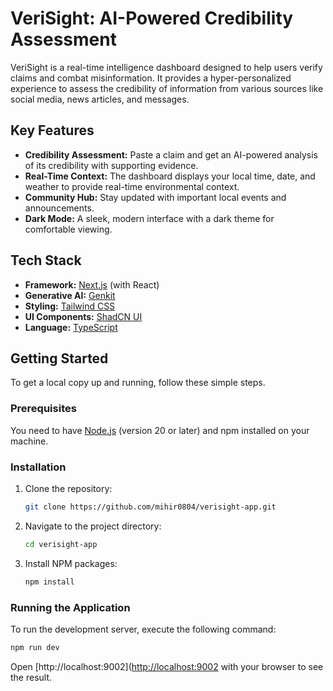 # VeriSight: AI-Powered Credibility Assessment

VeriSight is a real-time intelligence dashboard designed to help users verify claims and combat misinformation. It provides a hyper-personalized experience to assess the credibility of information from various sources like social media, news articles, and messages.

## Key Features

- **Credibility Assessment:** Paste a claim and get an AI-powered analysis of its credibility with supporting evidence.
- **Real-Time Context:** The dashboard displays your local time, date, and weather to provide real-time environmental context.
- **Community Hub:** Stay updated with important local events and announcements.
- **Dark Mode:** A sleek, modern interface with a dark theme for comfortable viewing.

## Tech Stack

- **Framework:** [Next.js](https://nextjs.org/) (with React)
- **Generative AI:** [Genkit](https://firebase.google.com/docs/genkit)
- **Styling:** [Tailwind CSS](https://tailwindcss.com/)
- **UI Components:** [ShadCN UI](https://ui.shadcn.com/)
- **Language:** [TypeScript](https://www.typescriptlang.org/)

## Getting Started

To get a local copy up and running, follow these simple steps.

### Prerequisites

You need to have [Node.js](https://nodejs.org/) (version 20 or later) and npm installed on your machine.

### Installation

1.  Clone the repository:
    ```sh
    git clone https://github.com/mihir0804/verisight-app.git
    ```
2.  Navigate to the project directory:
    ```sh
    cd verisight-app
    ```
3.  Install NPM packages:
    ```sh
    npm install
    ```

### Running the Application

To run the development server, execute the following command:

```sh
npm run dev
```

Open [http://localhost:9002]([http://localhost:9002](https://9000-firebase-studio-1758251888186.cluster-zkm2jrwbnbd4awuedc2alqxrpk.cloudworkstations.dev/?embedded=0&monospaceUid=360994) with your browser to see the result.

